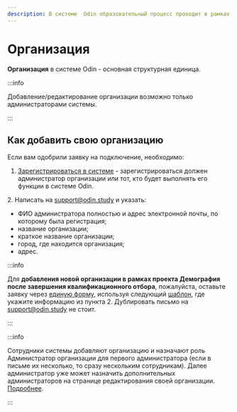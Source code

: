 ```yaml
---
description: В системе  Odin образовательный процесс проходит в рамках своей Организации
---
```


# Организация

**Организация** в системе Odin - основная структурная единица.

:::info

Добавление/редактирование организации возможно только администраторами системы.

:::

## Как добавить свою организацию

Если вам одобрили заявку на подключение, необходимо:

1. [Зарегистрироваться в системе](../../roli-v-sisteme/registraciya.md) - зарегистрироваться должен администратор организации или тот, кто будет выполнять его функции в системе Odin.

2\. Написать на [support@odin.study](mailto:support@odin.study) и указать:

* ФИО администратора полностью и адрес электронной почты, по которому была регистрация;
* название организации;
* краткое название организации;
* город, где находится организация;
* адрес.

:::info

Для **добавления новой организации в рамках проекта Демография после завершения квалификационного отбора**, пожалуйста, оставьте заявку через [единую форму](https://forms.yandex.ru/cloud/60f044ccad8e79a13357810a/), используя следующий  [шаблон](https://docs.google.com/document/d/1u6Q10Vti4DCuLFZgjosmJi8EVfiidAxL/edit?usp=sharing\&ouid=114670627208098431049\&rtpof=true\&sd=true), где укажите информацию из пункта 2. Дублировать письмо на  [support@odin.study](mailto:support@odin.study) не стоит.

:::

:::info

Сотрудники системы добавляют организацию и назначают роль Администратор организации для первого администратора (если в письме их несколько, то сразу нескольким сотрудникам). Далее администратор уже может назначить дополнительных администраторов на странице редактирования своей организации. [Подробнее](../../instrukcii-po-rabote/dlya-administratorov/kak-naznachit-administratora-..md).

:::

